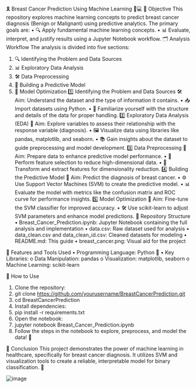 🎗️ Breast Cancer Prediction Using Machine Learning 🧠💻
🌟 Objective
This repository explores machine learning concepts to predict breast cancer diagnosis (Benign or Malignant) using predictive analytics. The primary goals are:
  •	🔍 Apply fundamental machine learning concepts.
  •	📊 Evaluate, interpret, and justify results using a Jupyter Notebook workflow.
🗂️ Analysis Workflow
The analysis is divided into five sections:
  1.	🔍 Identifying the Problem and Data Sources
  2.	📊 Exploratory Data Analysis
  3.	🛠️ Data Preprocessing
  4.	🤖 Building a Predictive Model
  5.	🚀 Model Optimization
1️⃣ Identifying the Problem and Data Sources
🛠️ Aim: Understand the dataset and the type of information it contains.
  •	📥 Import datasets using Python.
  •	🤔 Familiarize yourself with the structure and details of the data for proper handling.
2️⃣ Exploratory Data Analysis (EDA)
🎯 Aim: Explore variables to assess their relationship with the response variable (diagnosis).
  •	🖼️ Visualize data using libraries like pandas, matplotlib, and seaborn.
  •	📚 Gain insights about the dataset to guide preprocessing and model development.
3️⃣ Data Preprocessing
🧹 Aim: Prepare data to enhance predictive model performance.
  •	🌟 Perform feature selection to reduce high-dimensional data.
  •	🔄 Transform and extract features for dimensionality reduction.
4️⃣ Building the Predictive Model
🤖 Aim: Predict the diagnosis of breast cancer.
  •	⚙️ Use Support Vector Machines (SVM) to create the predictive model.
  •	📊 Evaluate the model with metrics like the confusion matrix and ROC curve for performance insights.
5️⃣ Model Optimization
🚀 Aim: Fine-tune the SVM classifier for improved accuracy.
  •	🛠️ Use scikit-learn to adjust SVM parameters and enhance model predictions.
📂 Repository Structure
  •	Breast_Cancer_Prediction.ipynb: Jupyter Notebook containing the full analysis and implementation
  •	data.csv: Raw dataset used for analysis
  •	data_clean.csv and data_clean_id.csv: Cleaned datasets for modeling
  •	README.md: This guide
  •	breast_cancer.png: Visual aid for the project

🌈 Features and Tools Used
  •	Programming Language: Python 🐍
  •	Key Libraries: 
    o	Data Manipulation: pandas
    o	Visualization: matplotlib, seaborn
    o	Machine Learning: scikit-learn

🙌 How to Use
  1.	Clone the repository: 
  2.	git clone https://github.com/yourusername/BreastCancerPrediction.git
  3.	cd BreastCancerPrediction
  4.	Install dependencies: 
  5.	pip install -r requirements.txt
  6.	Open the notebook: 
  7.	jupyter notebook Breast_Cancer_Prediction.ipynb
  8.	Follow the steps in the notebook to explore, preprocess, and model the data! 🚀
     
🏁 Conclusion
This project demonstrates the power of machine learning in healthcare, specifically for breast cancer diagnosis. It utilizes SVM and visualization tools to create a reliable, interpretable model for binary classification. 🌟

![image](https://github.com/user-attachments/assets/7cb2ccd0-a185-4712-aee6-16d665403ac5)
